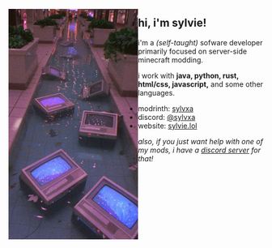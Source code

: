 <p float="left">
    <img align="left" width="256" src="banner.jpeg" alt="banner">
    <h2>hi, i'm sylvie!</h2>
    <p>i'm a <i>(self-taught)</i> sofware developer primarily focused on server-side minecraft modding.</p>
    <p>i work with <b>java, python, rust, html/css, javascript,</b> and some other languages.</p>
    <ul>
      <li>modrinth: <a href="https://modrinth.com/user/sylvxa">sylvxa</a></li>
      <li>discord: <a href="https://discord.com/users/269856865008091138">@sylvxa</a></li>
      <li>website: <a href="https://sylvie.lol/">sylvie.lol</a></li>
    </ul>
    <i>also, if you just want help with one of my mods, i have a <a href="https://discord.gg/5qzrB98sBA">discord server</a> for that!</i>
</p>
